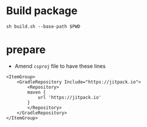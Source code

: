 # Build package

```
sh build.sh --base-path $PWD
```

# prepare

- Amend `csproj` file to have these lines
```
<ItemGroup>
    <GradleRepository Include="https://jitpack.io">
        <Repository>
        maven {
            url 'https://jitpack.io'
        }
        </Repository>
    </GradleRepository>
</ItemGroup>
```